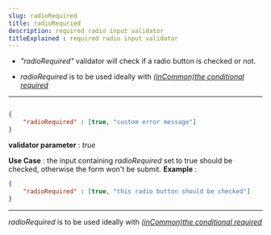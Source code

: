 ```yaml
---
slug: radioRequired
title: radioRequried
description: required radio input validator
titleExplained : required radio input validator
---
```


* _"radioRequired"_ validator will check if a radio button is checked or not.

* _radioRequired_ is to be used ideally with [_(inCommon)the conditional required_](/docs/conditionalRequired)

---

```JSON

{
    "radioRequired" : [true, "custom error message"]
}

```

**validator parameter** : _true_

**Use Case** : the input containing _radioRequired_ set to true should be checked, otherwise the form won't be submit.
**Example** :

```JSON
{
    "radioRequired" : [true, "this radio button should be checked"]
}
```

---

_radioRequired_ is to be used ideally with [_(inCommon)the conditional required_](/docs/conditionalRequired)